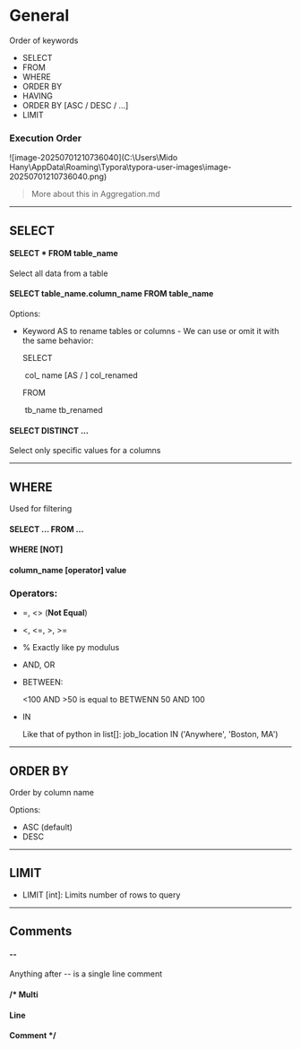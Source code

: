# General

Order of keywords

- SELECT
- FROM
- WHERE
- ORDER BY
- HAVING
- ORDER BY [ASC / DESC / ...]
- LIMIT

### Execution Order

![image-20250701210736040](C:\Users\Mido Hany\AppData\Roaming\Typora\typora-user-images\image-20250701210736040.png)

> More about this in Aggregation.md

---

## SELECT

#### SELECT * FROM table_name

Select all data from a table

#### SELECT table_name.column_name FROM table_name

Options: 

- Keyword AS to rename tables or columns - We can use or omit it with the same behavior: 

  SELECT 

  ​	col_ name [AS /  ] col_renamed 

  FROM 

  ​	tb_name tb_renamed

  

#### SELECT DISTINCT ...

Select only specific values for a columns

---

## WHERE

Used for filtering

#### SELECT ... FROM ...

#### WHERE [NOT]

#### 	column_name [operator] value

### Operators:

- =, <> (**Not Equal**)

- <, <=, >, >=

- % Exactly like py modulus

- AND, OR

- BETWEEN: 

  <100 AND >50 is equal to BETWENN 50 AND 100

- IN

  Like that of python in list[]: job_location IN ('Anywhere', 'Boston, MA')

---

## ORDER BY

Order by column name

Options:

- ASC (default)
- DESC

---

## LIMIT 

- LIMIT [int]: Limits number of rows to query

---

## Comments

#### --

Anything after -- is a single line comment

#### /* Multi

#### Line 

#### Comment */



